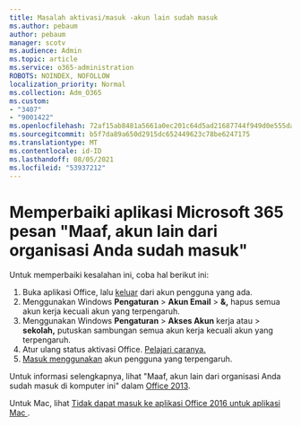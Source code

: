 ```yaml
---
title: Masalah aktivasi/masuk -akun lain sudah masuk
ms.author: pebaum
author: pebaum
manager: scotv
ms.audience: Admin
ms.topic: article
ms.service: o365-administration
ROBOTS: NOINDEX, NOFOLLOW
localization_priority: Normal
ms.collection: Adm_O365
ms.custom:
- "3407"
- "9001422"
ms.openlocfilehash: 72af15ab8481a5661a0ec201c64d5ad21687744f949d0e555da21baf269a780f
ms.sourcegitcommit: b5f7da89a650d2915dc652449623c78be6247175
ms.translationtype: MT
ms.contentlocale: id-ID
ms.lasthandoff: 08/05/2021
ms.locfileid: "53937212"
---
```

# <a name="fixing-the-microsoft-365-apps-sorry-another-account-from-your-organization-is-already-signed-in-message"></a>Memperbaiki aplikasi Microsoft 365 pesan "Maaf, akun lain dari organisasi Anda sudah masuk"

Untuk memperbaiki kesalahan ini, coba hal berikut ini:

1. Buka aplikasi Office, lalu [keluar](https://support.office.com/article/5a20dc11-47e9-4b6f-945d-478cb6d92071) dari akun pengguna yang ada.   
2. Menggunakan Windows **Pengaturan**  >  **Akun Email**  >  **&,** hapus semua akun kerja kecuali akun yang terpengaruh. 
3. Menggunakan Windows **Pengaturan**  >  **Akses Akun** kerja atau  >  **sekolah,** putuskan sambungan semua akun kerja kecuali akun yang terpengaruh. 
4. Atur ulang status aktivasi Office. [Pelajari caranya.](https://docs.microsoft.com/office365/troubleshoot/activation/reset-office-365-proplus-activation-state
)
5. [Masuk menggunakan](https://support.office.com/article/628ea040-f265-49de-b986-be09c3ebf8a9) akun pengguna yang terpengaruh. 

Untuk informasi selengkapnya, lihat "Maaf, akun lain dari organisasi Anda sudah masuk di komputer ini" dalam [Office 2013](https://docs.microsoft.com/office/troubleshoot/error-messages/another-account-already-signed-in).

Untuk Mac, lihat [Tidak dapat masuk ke aplikasi Office 2016 untuk aplikasi Mac ](https://docs.microsoft.com/office365/troubleshoot/authentication/sign-in-to-office-2016-for-mac-fail).